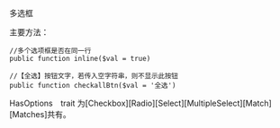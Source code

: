 多选框

主要方法：

```
//多个选项框是否在同一行
public function inline($val = true)

//【全选】按钮文字，若传入空字符串，则不显示此按钮
public function checkallBtn($val = '全选')

```
HasOptions　trait 为[Checkbox][Radio][Select][MultipleSelect][Match][Matches]共有。